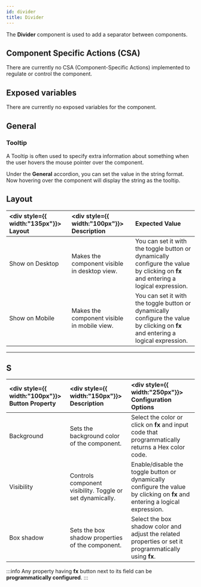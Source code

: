 ```yaml
---
id: divider
title: Divider
---
```


The **Divider** component is used to add a separator between components.

<div style={{paddingTop:'24px'}}>

## Component Specific Actions (CSA)

There are currently no CSA (Component-Specific Actions) implemented to regulate or control the component.

</div>

<div style={{paddingTop:'24px'}}>

## Exposed variables

There are currently no exposed variables for the component.

</div>

<div style={{paddingTop:'24px'}}>

## General

### Tooltip

A Tooltip is often used to specify extra information about something when the user hovers the mouse pointer over the component.

Under the <b>General</b> accordion, you can set the value in the string format. Now hovering over the component will display the string as the tooltip.

</div>

<div style={{paddingTop:'24px'}}>

## Layout

| <div style={{ width:"135px"}}> Layout </div> | <div style={{ width:"100px"}}> Description </div> | Expected Value                                                                                                                    |
| :------------------------------------------- | :------------------------------------------------ | :-------------------------------------------------------------------------------------------------------------------------------- |
| Show on Desktop                              | Makes the component visible in desktop view.      | You can set it with the toggle button or dynamically configure the value by clicking on **fx** and entering a logical expression. |
| Show on Mobile                               | Makes the component visible in mobile view.       | You can set it with the toggle button or dynamically configure the value by clicking on **fx** and entering a logical expression. |

</div>

<div style={{paddingTop:'24px'}}>

---

## S

| <div style={{ width:"100px"}}> Button Property </div> | <div style={{ width:"150px"}}> Description </div>         | <div style={{ width:"250px"}}> Configuration Options </div>                                                                  |
| :---------------------------------------------------- | :-------------------------------------------------------- | :--------------------------------------------------------------------------------------------------------------------------- |
| Background                                            | Sets the background color of the component.               | Select the color or click on **fx** and input code that programmatically returns a Hex color code.                           |
| Visibility                                            | Controls component visibility. Toggle or set dynamically. | Enable/disable the toggle button or dynamically configure the value by clicking on **fx** and entering a logical expression. |
| Box shadow                                            | Sets the box shadow properties of the component.          | Select the box shadow color and adjust the related properties or set it programmatically using **fx**.                       |

:::info
Any property having **fx** button next to its field can be **programmatically configured**.
:::

</div>
